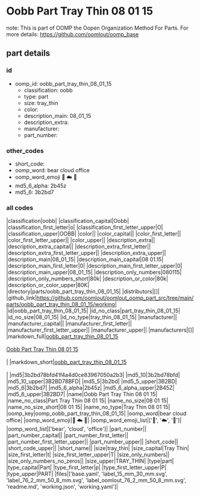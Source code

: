 # Oobb Part Tray Thin 08 01 15  

note: This is part of OOMP the Oopen Organization Method For Parts. For more details: https://github.com/oomlout/oomp_base

##  part details





### id
* oomp_id: oobb_part_tray_thin_08_01_15
  * classification: oobb
  * type: part
  * size: tray_thin
  * color: 
  * description_main: 08_01_15
  * description_extra: 
  * manufacturer: 
  * part_number: 

### other_codes
* short_code: 
* oomp_word: bear cloud office
* oomp_word_emoji :bear: :cloud: :office:
* md5_6_alpha: 2b45z
* md5_6: 3b2bd7

### all codes 
|classification|oobb|
|classification_capital|Oobb|
|classification_first_letter|o|
|classification_first_letter_upper|O|
|classification_upper|OOBB|
|color||
|color_capital||
|color_first_letter||
|color_first_letter_upper||
|color_upper||
|description_extra||
|description_extra_capital||
|description_extra_first_letter||
|description_extra_first_letter_upper||
|description_extra_upper||
|description_main|08_01_15|
|description_main_capital|08 01.15|
|description_main_first_letter|0|
|description_main_first_letter_upper|0|
|description_main_upper|08_01_15|
|description_only_numbers|080115|
|description_only_numbers_short|80k|
|description_or_color|80k|
|description_or_color_upper|80K|
|directory|parts/oobb_part_tray_thin_08_01_15|
|distributors|[]|
|github_link|https://github.com/oomlout/oomlout_oomp_part_src/tree/main/parts/oobb_part_tray_thin_08_01_15/working|
|id|oobb_part_tray_thin_08_01_15|
|id_no_class|part_tray_thin_08_01_15|
|id_no_size|08_01_15|
|id_no_type|tray_thin_08_01_15|
|manufacturer||
|manufacturer_capital||
|manufacturer_first_letter||
|manufacturer_first_letter_upper||
|manufacturer_upper||
|manufacturers|[]|
|markdown_full|[oobb_part_tray_thin_08_01_15](https://github.com/oomlout/oomlout_oomp_part_src/tree/main/parts/oobb_part_tray_thin_08_01_15/working)<br>[](https://github.com/oomlout/oomlout_oomp_part_src/tree/main/parts/oobb_part_tray_thin_08_01_15/working)<br>[Oobb Part Tray Thin 08 01 15](https://github.com/oomlout/oomlout_oomp_part_src/tree/main/parts/oobb_part_tray_thin_08_01_15/working)<br><br>|
|markdown_short|[oobb_part_tray_thin_08_01_15](https://github.com/oomlout/oomlout_oomp_part_src/tree/main/parts/oobb_part_tray_thin_08_01_15/working)<br><br>|
|md5|3b2bd78bfd41f4a4d0ce83967050a2b3|
|md5_10|3b2bd78bfd|
|md5_10_upper|3B2BD78BFD|
|md5_5|3b2bd|
|md5_5_upper|3B2BD|
|md5_6|3b2bd7|
|md5_6_alpha|2b45z|
|md5_6_alpha_upper|2B45Z|
|md5_6_upper|3B2BD7|
|name|Oobb Part Tray Thin 08 01 15|
|name_no_class|Part Tray Thin 08 01 15|
|name_no_size|08 01 15|
|name_no_size_short|08 01 15|
|name_no_type|Tray Thin 08 01 15|
|oomp_key|oomp_oobb_part_tray_thin_08_01_15|
|oomp_word|bear cloud office|
|oomp_word_emoji|:bear: :cloud: :office:|
|oomp_word_emoji_list|[':bear:', ':cloud:', ':office:']|
|oomp_word_list|['bear', 'cloud', 'office']|
|part_number||
|part_number_capital||
|part_number_first_letter||
|part_number_first_letter_upper||
|part_number_upper||
|short_code||
|short_code_upper||
|short_name||
|size|tray_thin|
|size_capital|Tray Thin|
|size_first_letter|t|
|size_first_letter_upper|T|
|size_only_numbers||
|size_only_numbers_no_zeros||
|size_upper|TRAY_THIN|
|type|part|
|type_capital|Part|
|type_first_letter|p|
|type_first_letter_upper|P|
|type_upper|PART|
|files|['base.yaml', 'label_15_mm_30_mm.svg', 'label_76_2_mm_50_8_mm.svg', 'label_oomlout_76_2_mm_50_8_mm.svg', 'readme.md', 'working.json', 'working.yaml']|
